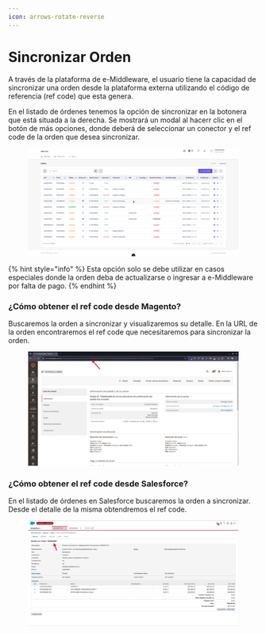 ```yaml
---
icon: arrows-rotate-reverse
---
```


# Sincronizar Orden

A través de la plataforma de e-Middleware, el usuario tiene la capacidad de sincronizar una orden desde la plataforma externa utilizando el código de referencia (ref code) que esta genera.

En el listado de órdenes tenemos la opción de sincronizar en la botonera que está situada a la derecha. Se mostrará un modal al hacerr clic en el botón de más opciones, donde deberá de seleccionar un conector y el ref code de la orden que desea sincronizar.

<figure><img src="../.gitbook/assets/Peek 2024-12-02 10-43.gif" alt=""><figcaption></figcaption></figure>

{% hint style="info" %}
Esta opción solo se debe utilizar en casos especiales donde la orden deba de actualizarse o  ingresar a e-Middleware  por falta de pago.
{% endhint %}

### ¿Cómo obtener el ref code desde Magento?

Buscaremos la orden a sincronizar y visualizaremos su detalle. En la URL de la orden encontraremos el ref code que necesitaremos para sincronizar la orden.

<figure><img src="../.gitbook/assets/image (1) (1) (1).png" alt=""><figcaption></figcaption></figure>

### ¿Cómo obtener el ref code desde Salesforce?

En el listado de órdenes en Salesforce buscaremos la orden a sincronizar. Desde el detalle de la misma obtendremos el ref code.

<figure><img src="../.gitbook/assets/image (2) (1).png" alt=""><figcaption></figcaption></figure>




